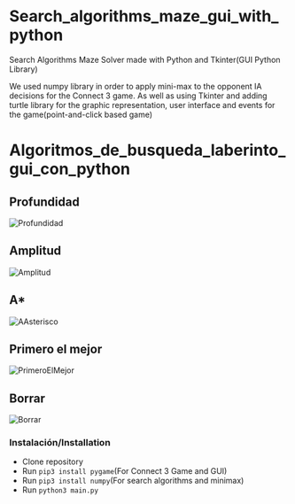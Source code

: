 # Search_algorithms_maze_gui_with_python

Search Algorithms Maze Solver made with Python and Tkinter(GUI Python Library)
 
We used numpy library in order to apply mini-max to the opponent IA decisions for the Connect 3 game. As well as using Tkinter and adding turtle library for the graphic representation, user interface and events for the game(point-and-click based game)

# Algoritmos_de_busqueda_laberinto_gui_con_python

## Profundidad
![Profundidad](https://user-images.githubusercontent.com/10008363/137843512-24e4ed74-c295-4fc3-977c-ebb486f99973.gif)

## Amplitud
![Amplitud](https://user-images.githubusercontent.com/10008363/137843287-f7d345fb-64ea-4062-9997-0fa170240ec3.gif)

## A*
![AAsterisco](https://user-images.githubusercontent.com/10008363/137843478-fcdff9c2-be1d-4bec-a30e-712070fb3717.gif)

## Primero el mejor
![PrimeroElMejor](https://user-images.githubusercontent.com/10008363/137844073-691ff7d0-448b-46d7-818a-b366e0b03b1c.gif)

<!-- ## Conecta 3 
![Conecta3](https://user-images.githubusercontent.com/10008363/137843447-762cd57e-0272-4246-b355-0e85f8d0799a.gif)-->

## Borrar
![Borrar](https://user-images.githubusercontent.com/10008363/137843048-f61c73ba-ec64-41f4-b34d-e5ddb7b21f2f.gif)

### Instalación/Installation
- Clone repository
- Run `pip3 install pygame`(For Connect 3 Game and GUI)
- Run `pip3 install numpy`(For search algorithms and minimax)
- Run `python3 main.py`
